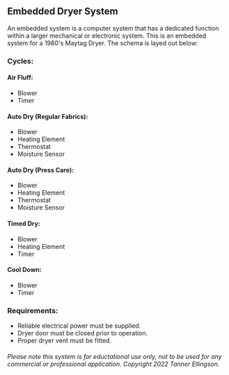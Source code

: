 ## Embedded Dryer System
An embedded system is a computer system that has a dedicated function within a larger mechanical or electronic system. This is an embedded system for a 1980's Maytag Dryer. The schema is layed out below: <br>
### **Cycles:**
#### Air Fluff:
* Blower
* Timer
#### Auto Dry (Regular Fabrics):
* Blower
* Heating Element
* Thermostat
* Moisture Sensor
#### Auto Dry (Press Care):
* Blower
* Heating Element
* Thermostat
* Moisture Sensor
#### Timed Dry:
* Blower
* Heating Element
* Timer
#### Cool Down:
* Blower
* Timer
### **Requirements:**
* Reliable electrical power must be supplied.<br>
* Dryer door must be closed prior to operation.<br>
* Proper dryer vent must be fitted.<br>
###### Please note this system is for eductational use only, not to be used for any commercial or professional application. Copyright 2022 Tanner Ellingson.


